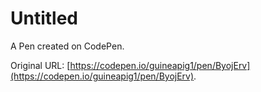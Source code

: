 # Untitled

A Pen created on CodePen.

Original URL: [https://codepen.io/guineapig1/pen/ByojErv](https://codepen.io/guineapig1/pen/ByojErv).

